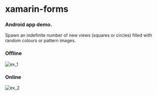 # xamarin-forms

### Android app demo.
Spawn an indefinite number of new views (squares or circles) filled with random colours or pattern  images.<br>

### Offline
![ex_1](http://getglimpses.com/github/xamarin/offline.gif)

### Online
![ex_2](http://getglimpses.com/github/xamarin/online.gif)
